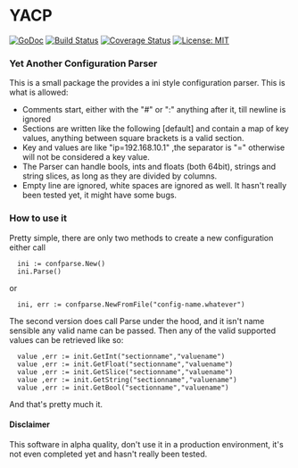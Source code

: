 # YACP 

[![GoDoc](https://godoc.org/github.com/wind85/confparse?status.svg)](https://godoc.org/github.com/wind85/confparse)
[![Build Status](https://travis-ci.org/wind85/confparse.svg?branch=master)](https://travis-ci.org/wind85/confparse)
[![Coverage Status](https://coveralls.io/repos/github/wind85/confparse/badge.svg?branch=master)](https://coveralls.io/github/wind85/confparse?branch=master)
[![License: MIT](https://img.shields.io/badge/License-MIT-yellow.svg)](https://opensource.org/licenses/MIT)
### Yet Another Configuration Parser
This is a small package the provides a ini style configuration parser. This is 
what is allowed:

- Comments start, either with the "#" or ":" anything after it, till newline is ignored
- Sections are written like the following [default] and contain a map of key values,
  anything between square brackets is a valid section.
- Key and values are like "ip=192.168.10.1" ,the separator is "=" otherwise will
  not be considered a key value.
- The Parser can handle bools, ints and floats (both 64bit), strings and string slices,
  as long as they are divided by columns.
- Empty line are ignored, white spaces are ignored as well. It hasn't really been
tested yet, it might have some bugs.

### How to use it
Pretty simple, there are only two methods to create a new configuration either call 
```
  ini := confparse.New()
  ini.Parse()
```
or
```
  ini, err := confparse.NewFromFile("config-name.whatever")
```
The second version does call Parse under the hood, and it isn't name sensible any valid name
can be passed. Then any of the valid supported values can be retrieved like so:
```
  value ,err := init.GetInt("sectionname","valuename")
  value ,err := init.GetFloat("sectionname","valuename")
  value ,err := init.GetSlice("sectionname","valuename")
  value ,err := init.GetString("sectionname","valuename")
  value ,err := init.GetBool("sectionname","valuename")
```
And that's pretty much it.

#### Disclaimer
This software in alpha quality, don't use it in a production environment, it's not even
completed yet and hasn't really been tested.
